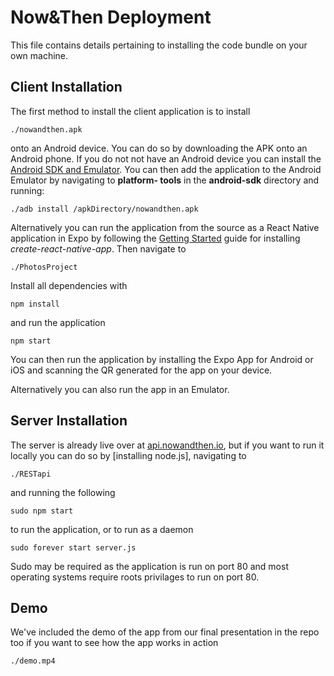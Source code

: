 # Now&Then Deployment

This file contains details pertaining to installing the code bundle on your own
machine.

## Client Installation

The first method to install the client application is to install

```
./nowandthen.apk
```

onto an Android device. You can do so by downloading the APK onto an Android
phone. If you do not not have an Android device you can install the [Android SDK and Emulator](https://developer.android.com/studio/install.html). You can
then add the application to the Android Emulator by navigating to __platform-
tools__ in the __android-sdk__ directory and running:

```
./adb install /apkDirectory/nowandthen.apk
```

Alternatively you can run the application from the source as a React Native
application in Expo by following the [Getting Started](https://facebook.github.io/react-native/docs/getting-started.html) guide for installing
_create-react-native-app_. Then navigate to

```
./PhotosProject
```
Install all dependencies with

```
npm install
```
and run the application
```
npm start
```
You can then run the application by installing the Expo App for Android or iOS
and scanning the QR generated for the app on your device.


Alternatively you can also run the app in an Emulator.

## Server Installation

The server is already live over at 
[api.nowandthen.io](http://api.nowandthen.io/), but if you want to run it
locally you can do so by [installing node.js], navigating to

```
./RESTapi
```
and running the following
```
sudo npm start
```
to run the application, or to run as a daemon
```
sudo forever start server.js
```

Sudo may be required as the application is run on port 80 and most operating
systems require roots privilages to run on port 80.

## Demo

We've included the demo of the app from our final presentation in the repo too
if you want to see how the app works in action

```
./demo.mp4
```
